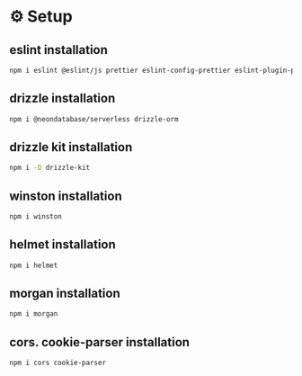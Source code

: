 # ⚙️ Setup

## eslint installation
```bash
npm i eslint @eslint/js prettier eslint-config-prettier eslint-plugin-prettier -D
```

## drizzle installation
```bash
npm i @neondatabase/serverless drizzle-orm
```

## drizzle kit installation
```bash
npm i -D drizzle-kit
```

## winston installation
```bash
npm i winston
```

## helmet installation
```bash
npm i helmet
```

## morgan installation
```bash
npm i morgan
```

## cors. cookie-parser installation
```bash
npm i cors cookie-parser
```
